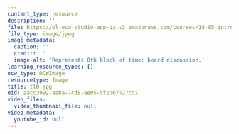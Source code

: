 ```yaml
---
content_type: resource
description: ''
file: https://ol-ocw-studio-app-qa.s3.amazonaws.com/courses/18-05-introduction-to-probability-and-statistics-spring-2014/aacc3992aaba7cd8ae055f2067527cd7_tl8.jpg
file_type: image/jpeg
image_metadata:
  caption: ''
  credit: ''
  image-alt: 'Represents 8th block of time: board discussion.'
learning_resource_types: []
ocw_type: OCWImage
resourcetype: Image
title: tl8.jpg
uid: aacc3992-aaba-7cd8-ae05-5f2067527cd7
video_files:
  video_thumbnail_file: null
video_metadata:
  youtube_id: null
---
```

